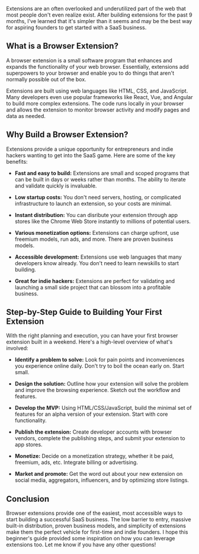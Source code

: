 Extensions are an often overlooked and underutilized part of the web that most people don't even realize exist. After building extensions for the past 9 months, I've learned that it's simpler than it seems and may be the best way for aspiring founders to get started with a SaaS business.

## What is a Browser Extension?

A browser extension is a small software program that enhances and expands the functionality of your web browser. Essentially, extensions add superpowers to your browser and enable you to do things that aren't normally possible out of the box.

Extensions are built using web languages like HTML, CSS, and JavaScript. Many developers even use popular frameworks like React, Vue, and Angular to build more complex extensions. The code runs locally in your browser and allows the extension to monitor browser activity and modify pages and data as needed.

## Why Build a Browser Extension?

Extensions provide a unique opportunity for entrepreneurs and indie hackers wanting to get into the SaaS game. Here are some of the key benefits:

- **Fast and easy to build:** Extensions are small and scoped programs that can be built in days or weeks rather than months. The ability to iterate and validate quickly is invaluable.

- **Low startup costs:** You don't need servers, hosting, or complicated infrastructure to launch an extension, so your costs are minimal.

- **Instant distribution:** You can disribute your extension through app stores like the Chrome Web Store instantly to millions of potential users.

- **Various monetization options:** Extensions can charge upfront, use freemium models, run ads, and more. There are proven business models.

- **Accessible development:** Extensions use web languages that many developers know already. You don't need to learn newskills to start building.

- **Great for indie hackers:** Extensions are perfect for validating and launching a small side project that can blossom into a profitable business.

## Step-by-Step Guide to Building Your First Extension

With the right planning and execution, you can have your first browser extension built in a weekend. Here's a high-level overview of what's involved:

- **Identify a problem to solve:** Look for pain points and inconveniences you experience online daily. Don't try to boil the ocean early on. Start small.

- **Design the solution:** Outline how your extension will solve the problem and improve the browsing experience. Sketch out the workflow and features.

- **Develop the MVP:** Using HTML/CSS/JavaScript, build the minimal set of features for an alpha version of your extension. Start with core functionality.

- **Publish the extension:** Create developer accounts with browser vendors, complete the publishing steps, and submit your extension to app stores.

- **Monetize:** Decide on a monetization strategy, whether it be paid, freemium, ads, etc. Integrate billing or advertising.

- **Market and promote:** Get the word out about your new extension on social media, aggregators, influencers, and by optimizing store listings.

## Conclusion

Browser extensions provide one of the easiest, most accessible ways to start building a successful SaaS business. The low barrier to entry, massive built-in distribution, proven business models, and simplicity of extensions make them the perfect vehicle for first-time and indie founders. I hope this beginner's guide provided some inspiration on how you can leverage extensions too. Let me know if you have any other questions!
